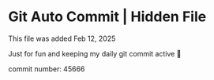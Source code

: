 # Git Auto Commit | Hidden File

This file was added Feb 12, 2025

Just for fun and keeping my daily git commit active 🤪

commit number: 45666
